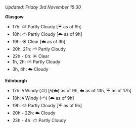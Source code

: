 *Updated: Friday 3rd November 15:30*

**Glasgow**

* 17h: :partly_sunny: Partly Cloudy [:umbrella: as of 9h]
* 18h: :partly_sunny: Partly Cloudy [:cloud: as of 9h]
* 19h: :sunny: Clear [:cloud: as of 9h]
* 20h, 21h: :partly_sunny: Partly Cloudy
* 22h - 0h: :sunny: Clear
* 1h, 2h: :partly_sunny: Partly Cloudy
* 3h, 4h: :cloud: Cloudy

**Edinburgh**

* 17h: :cyclone: Windy (:partly_sunny:) [:cyclone:(:cloud:) as of 9h, :cloud: as of 13h, :umbrella: as of 17h]
* 18h: :cyclone: Windy (:partly_sunny:) [:cloud: as of 9h]
* 19h: :partly_sunny: Partly Cloudy [:umbrella: as of 9h]
* 20h - 22h: :cloud: Cloudy
* 23h - 4h: :partly_sunny: Partly Cloudy
